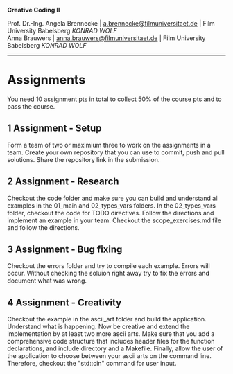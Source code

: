 **Creative Coding II**

Prof. Dr.-Ing. Angela Brennecke | a.brennecke@filmuniversitaet.de | Film University Babelsberg *KONRAD WOLF*   
Anna Brauwers | anna.brauwers@filmuniversitaet.de | Film University Babelsberg *KONRAD WOLF*

---

# Assignments

You need 10 assignment pts in total to collect 50% of the course pts and to pass the course.

## 1 Assignment - Setup

Form a team of two or maximium three to work on the assignments in a team. Create your own repository that you can use to commit, push and pull solutions. Share the repository link in the submission.

## 2 Assignment - Research

Checkout the code folder and make sure you can build and understand all examples in the 01_main and 02_types_vars folders. In the 02_types_vars folder, checkout the code for TODO directives. Follow the directions and implement an example in your team. Checkout the scope_exercises.md file and follow the directions. 

## 3 Assignment - Bug fixing

Checkout the errors folder and try to compile each example. Errors will occur. Without checking the soluion right away try to fix the errors and document what was wrong.

## 4 Assignment - Creativity

Checkout the example in the ascii_art folder and build the application. Understand what is happening. Now be creative and extend the implementation by at least two more ascii arts. Make sure that you add a comprehensive code structure that includes header files for the function declarations, and include directory and a Makefile. Finally, allow the user of the application to choose between your ascii arts on the command line. Therefore, checkout the "std::cin" command for user input.